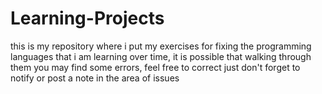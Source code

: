 # Learning-Projects

this is my repository where i put my exercises for fixing the programming languages that i am learning over time,
it is possible that walking through them you may find some errors, feel free to correct just don't forget to notify or post a
note in the area of issues

